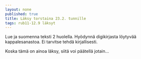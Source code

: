 ```yaml
---
layout: none
published: true
title: Läksy torstaina 23.2. tunnille
tags: rub11-12.9 läksyt
---
```


Lue ja suomenna teksti 2 huolella. Hyödynnä digikirjasta löytyvää kappalesanastoa. Ei tarvitse tehdä kirjallisesti.

Koska tämä on ainoa läksy, siitä voi päätellä jotain...